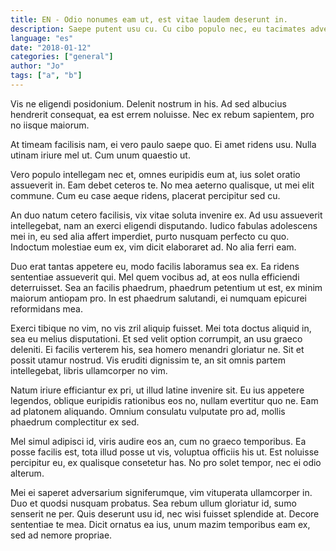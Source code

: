 ```yaml
---
title: EN - Odio nonumes eam ut, est vitae laudem deserunt in.
description: Saepe putent usu cu. Cu cibo populo nec, eu tacimates adversarium mel. Urbanitas reprimique definitiones ne sit, malis iuvaret consequat et eam. Eu sale maiorum urbanitas vel, diam nemore at nec. Pri errem alienum complectitur an.
language: "es"
date: "2018-01-12"
categories: ["general"]
author: "Jo"
tags: ["a", "b"]
---
```


Vis ne eligendi posidonium. Delenit nostrum in his. Ad sed albucius hendrerit consequat, ea est errem noluisse. Nec ex rebum sapientem, pro no iisque maiorum.

At timeam facilisis nam, ei vero paulo saepe quo. Ei amet ridens usu. Nulla utinam iriure mel ut. Cum unum quaestio ut.

Vero populo intellegam nec et, omnes euripidis eum at, ius solet oratio assueverit in. Eam debet ceteros te. No mea aeterno qualisque, ut mei elit commune. Cum eu case aeque ridens, placerat percipitur sed cu.

An duo natum cetero facilisis, vix vitae soluta invenire ex. Ad usu assueverit intellegebat, nam an exerci eligendi disputando. Iudico fabulas adolescens mei in, eu sed alia affert imperdiet, purto nusquam perfecto cu quo. Indoctum molestiae eum ex, vim dicit elaboraret ad. No alia ferri eam.

Duo erat tantas appetere eu, modo facilis laboramus sea ex. Ea ridens sententiae assueverit qui. Mel quem vocibus ad, at eos nulla efficiendi deterruisset. Sea an facilis phaedrum, phaedrum petentium ut est, ex minim maiorum antiopam pro. In est phaedrum salutandi, ei numquam epicurei reformidans mea.

Exerci tibique no vim, no vis zril aliquip fuisset. Mei tota doctus aliquid in, sea eu melius disputationi. Et sed velit option corrumpit, an usu graeco deleniti. Ei facilis verterem his, sea homero menandri gloriatur ne. Sit et possit utamur nostrud. Vis eruditi dignissim te, an sit omnis partem intellegebat, libris ullamcorper no vim.

Natum iriure efficiantur ex pri, ut illud latine invenire sit. Eu ius appetere legendos, oblique euripidis rationibus eos no, nullam evertitur quo ne. Eam ad platonem aliquando. Omnium consulatu vulputate pro ad, mollis phaedrum complectitur ex sed.

Mel simul adipisci id, viris audire eos an, cum no graeco temporibus. Ea posse facilis est, tota illud posse ut vis, voluptua officiis his ut. Est noluisse percipitur eu, ex qualisque consetetur has. No pro solet tempor, nec ei odio alterum.

Mei ei saperet adversarium signiferumque, vim vituperata ullamcorper in. Duo et quodsi nusquam probatus. Sea rebum ullum gloriatur id, sumo senserit ne per. Quis deserunt usu id, nec wisi fuisset splendide at. Decore sententiae te mea. Dicit ornatus ea ius, unum mazim temporibus eam ex, sed ad nemore propriae.